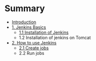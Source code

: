 # Summary

* [Introduction](README.md)
* [1. Jenkins Basics](chapter1.md)
  * [1.1 Installation of Jenkins](chapter1/1.1-installation-of-jenkins.md)
  * 1.2 Installation of jenkins on Tomcat
* [2. How to use Jenkins](how-to-use-jenkins.md)
  * [2.1 Create jobs](how-to-use-jenkins/2.1-create-jobs.md)
  * 2.2 Run jobs


